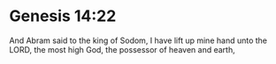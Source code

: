 # Genesis 14:22

And Abram said to the king of Sodom, I have lift up mine hand unto the LORD, the most high God, the possessor of heaven and earth,